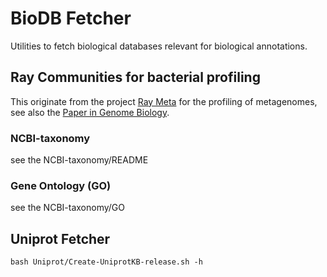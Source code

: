 # BioDB Fetcher

Utilities to fetch biological databases relevant for biological annotations.

## Ray Communities for bacterial profiling

This originate from the project [Ray Meta](https://github.com/sebhtml/ray) for the profiling of metagenomes, see also the [Paper in Genome Biology](http://dx.doi.org/doi:10.1186/gb-2012-13-12-r122).

### NCBI-taxonomy

see the NCBI-taxonomy/README

### Gene Ontology (GO)

see the NCBI-taxonomy/GO


## Uniprot Fetcher

	bash Uniprot/Create-UniprotKB-release.sh -h

